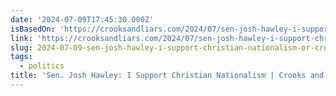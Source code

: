 ```yaml
---
date: '2024-07-09T17:45:30.000Z'
isBasedOn: 'https://crooksandliars.com/2024/07/sen-josh-hawley-i-support-christian'
link: 'https://crooksandliars.com/2024/07/sen-josh-hawley-i-support-christian'
slug: 2024-07-09-sen-josh-hawley-i-support-christian-nationalism-or-crooks-and-liars
tags:
  - politics
title: 'Sen. Josh Hawley: I Support Christian Nationalism | Crooks and Liars'
---
```

 
